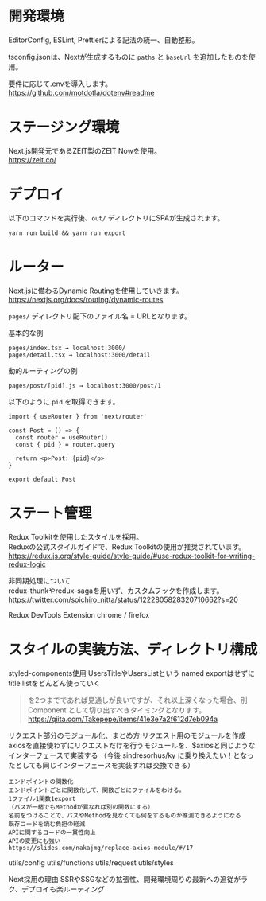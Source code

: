 # 開発環境

EditorConfig, ESLint, Prettierによる記法の統一、自動整形。

tsconfig.jsonは、Nextが生成するものに `paths` と `baseUrl` を追加したものを使用。

要件に応じて.envを導入します。  
https://github.com/motdotla/dotenv#readme

# ステージング環境
Next.js開発元であるZEIT製のZEIT Nowを使用。  
https://zeit.co/

# デプロイ
以下のコマンドを実行後、`out/` ディレクトリにSPAが生成されます。
```
yarn run build && yarn run export
```

# ルーター
Next.jsに備わるDynamic Routingを使用していきます。  
https://nextjs.org/docs/routing/dynamic-routes

`pages/` ディレクトリ配下のファイル名 = URLとなります。

基本的な例

```
pages/index.tsx → localhost:3000/
pages/detail.tsx → localhost:3000/detail
```

動的ルーティングの例

```
pages/post/[pid].js → localhost:3000/post/1
```

以下のように `pid` を取得できます。

```
import { useRouter } from 'next/router'

const Post = () => {
  const router = useRouter()
  const { pid } = router.query

  return <p>Post: {pid}</p>
}

export default Post
```


# ステート管理
Redux Toolkitを使用したスタイルを採用。  
Reduxの公式スタイルガイドで、Redux Toolkitの使用が推奨されています。  
https://redux.js.org/style-guide/style-guide/#use-redux-toolkit-for-writing-redux-logic


非同期処理について  
redux-thunkやredux-sagaを用いず、カスタムフックを作成します。  
https://twitter.com/soichiro_nitta/status/1222805828320710662?s=20

Redux DevTools Extension chrome / firefox

# スタイルの実装方法、ディレクトリ構成
styled-components使用
UsersTitleやUsersListという named exportはせずに title listをどんどん使っていく
> を2つまでであれば見通しが良いですが、それ以上深くなった場合、別Component として切り出すべきタイミングとなります。
https://qiita.com/Takepepe/items/41e3e7a2f612d7eb094a

リクエスト部分のモジュール化、まとめ方
	リクエスト用のモジュールを作成
	axiosを直接使わずにリクエストだけを行うモジュールを、$axiosと同じようなインターフェースで実装する
	（今後 sindresorhus/ky に乗り換えたい！となったとしても同じインターフェースを実装すれば交換できる）

	エンドポイントの関数化
	エンドポイントごとに関数化して、関数ごとにファイルをわける。
	1ファイル1関数1export
	（パスが一緒でもMethodが異なれば別の関数にする）
	名前をつけることで、パスやMethodを見なくても何をするものか推測できるようになる
	既存コードを読む負担の軽減
	APIに関するコードの一貫性向上
	APIの変更にも強い
	https://slides.com/nakajmg/replace-axios-module/#/17

utils/config utils/functions utils/request utils/styles 

Next採用の理由
SSRやSSGなどの拡張性、開発環境周りの最新への追従がラク、デプロイも楽ルーティング
